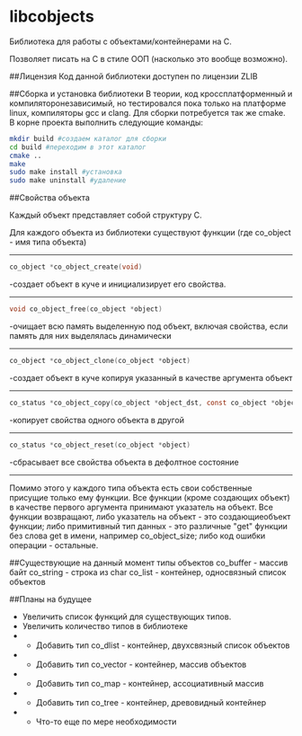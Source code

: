 # libcobjects

Библиотека для работы с объектами/контейнерами на C.

Позволяет писать на C в стиле ООП (насколько это вообще возможно).

##Лицензия
Код данной библиотеки доступен по лицензии ZLIB

##Сборка и установка библиотеки
В теории, код кроссплатформенный и компиляторонезависимый, но тестировался пока только на платформе linux, компиляторы gcc и clang. 
Для сборки потребуется так же cmake.
В корне проекта выполнить следующие команды:

```bash
mkdir build #создаем каталог для сборки
cd build #переходим в этот каталог
cmake ..
make
sudo make install #установка
sudo make uninstall #удаление
```

##Свойства объекта

Каждый объект представляет собой структуру С.

Для каждого объекта из библиотеки существуют функции (где co_object - имя типа объекта)

---
```C
co_object *co_object_create(void)
```
-создает объект в куче и инициализирует его свойства.

---
```C
void co_object_free(co_object *object)
```
-очищает всю память выделенную под объект, включая свойства, если память для них выделялась динамически

---
```C
co_object *co_object_clone(co_object *object)
```
-создает объект в куче копируя указанный в качестве аргумента объект

---
```C
co_status *co_object_copy(co_object *object_dst, const co_object *object_src)
```
-копирует свойства одного объекта в другой

---
```C
co_status *co_object_reset(co_object *object)
```
-сбрасывает все свойства объекта в дефолтное состояние

---
Помимо этого у каждого типа объекта есть свои собственные присущие только ему функции. Все функции (кроме создающих объект) в качестве первого аргумента принимают указатель на объект. Все функции возвращают, либо указатель на объект - это создающиеобъект функции; либо примитивный тип данных - это различные "get" функции без слова get в имени, например co_object_size; либо код ошибки операции - остальные.

##Существующие на данный момент типы объектов
co_buffer - массив байт
co_string - строка из char
co_list - контейнер, односвязный список объектов

##Планы на будущее
- Увеличить список функций для существующих типов.
- Увеличить количество типов в библиотеке  
- - Добавить тип co_dlist - контейнер, двухсвязный список объектов
- - Добавить тип co_vector - контейнер, массив объектов
- - Добавить тип co_map - контейнер, ассоциативный массив
- - Добавить тип co_tree - контейнер, древовидный контейнер
- - Что-то еще по мере необходимости

 
